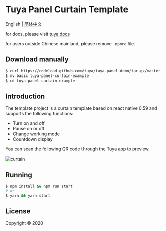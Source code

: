 # Tuya Panel Curtain Template

English | [简体中文](./README-zh_CN.md)

for docs, please visit [tuya docs](https://docs.tuya.com)

for users outside Chinese mainland, please remove `.npmrc` file.

## Download manually

```bash
$ curl https://codeload.github.com/tuya/tuya-panel-demo/tar.gz/master | tar -xz --strip=2 tuya-panel-demo-master/examples/curtain
$ mv basic tuya-panel-curtain-example
$ cd tuya-panel-curtain-example
```

## Introduction

The template project is a curtain template based on react native 0.59 and supports the following functions:
- Turn on and off
- Pause on or off
- Change working mode
- Countdown display

You can scan the following QR code through the Tuya app to preview.

![curtain](https://images.tuyacn.com/rms-static/66b917b0-b9ef-11ea-96f0-cda03b175b6c-1593424845995.png?tyName&#x3D;curtain.png)

## Running

```bash
$ npm install && npm run start
# or
$ yarn && yarn start
```

## License

Copyright © 2020
